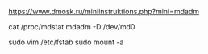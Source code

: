 


https://www.dmosk.ru/miniinstruktions.php?mini=mdadm



cat /proc/mdstat
mdadm -D /dev/md0

sudo vim /etc/fstab
sudo mount -a
